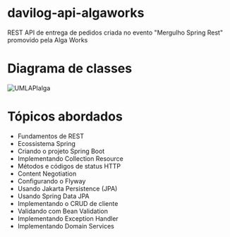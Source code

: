 # davilog-api-algaworks

REST API de entrega de pedidos criada no evento "Mergulho Spring Rest" promovido pela Alga Works

# Diagrama de classes

![UMLAPIalga](https://user-images.githubusercontent.com/86566715/149262944-ea541923-19ed-403d-a537-40f1d938804b.PNG)

# Tópicos abordados

 - Fundamentos de REST
 - Ecossistema Spring
- Criando o projeto Spring Boot
- Implementando Collection Resource
- Métodos e códigos de status HTTP
- Content Negotiation
- Configurando o Flyway
- Usando Jakarta Persistence (JPA)
- Usando Spring Data JPA
- Implementando o CRUD de cliente
- Validando com Bean Validation
- Implementando Exception Handler
- Implementando Domain Services


